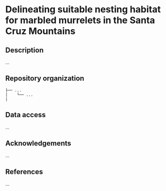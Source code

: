 # Delineating suitable nesting habitat for marbled murrelets in the Santa Cruz Mountains

## Description
...

## Repository organization

```
├── ...
|    └── ...
|
```

## Data access
...

## Acknowledgements 
...

## References
...
